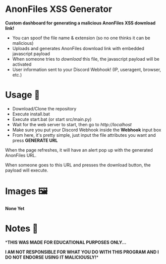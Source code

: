 # AnonFiles XSS Generator
**Custom dashboard for generating a malicious AnonFiles XSS download link!**
- You can spoof the file name & extension (so no one thinks it can be malicious)
- Uploads and generates AnonFiles download link with embedded javascript payload
- When someone tries to *download* this file, the javascript payload will be activated
- User information sent to your Discord Webhook! (IP, useragent, browser, etc.)

# Usage 💾
- Download/Clone the repository
- Execute install.bat
- Execute start.bat (or start src/main.py)
- Wait for the web server to start, then go to *http://localhost*
- Make sure you put your Discord Webhook inside the **Webhook** input box
- From here, it's pretty simple, just input the file attributes you want and press **GENERATE URL**

When the page refreshes, it will have an alert pop up with the generated AnonFiles URL.

When someone goes to this URL and presses the download button, the payload will execute.

# Images 🖼️
**None Yet**

# Notes 📒
***THIS WAS MADE FOR EDUCATIONAL PURPOSES ONLY...**

**I AM NOT RESPONSIBLE FOR WHAT YOU DO WITH THIS PROGRAM AND I DO NOT ENDORSE USING IT MALICIOUSLY!***
